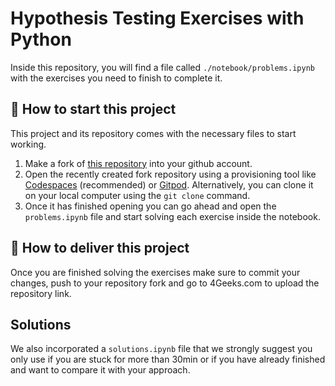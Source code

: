 <!-- hide -->
# Hypothesis Testing Exercises with Python
<!-- endhide -->

Inside this repository, you will find a file called `./notebook/problems.ipynb` with the exercises you need to finish to complete it.

## 🌱 How to start this project

This project and its repository comes with the necessary files to start working.

1. Make a fork of [this repository](https://github.com/4GeeksAcademy/hypothesis-testing-exercises-project-with-python) into your github account.
2. Open the recently created fork repository using a provisioning tool like [Codespaces](https://4geeks.com/lesson/what-is-github-codespaces) (recommended) or [Gitpod](https://4geeks.com/lesson/how-to-use-gitpod). Alternatively, you can clone it on your local computer using the `git clone` command.
3. Once it has finished opening you can go ahead and open the `problems.ipynb` file and start solving each exercise inside the notebook.

## 🚛 How to deliver this project

Once you are finished solving the exercises make sure to commit your changes, push to your repository fork and go to 4Geeks.com to upload the repository link.

## Solutions

We also incorporated a `solutions.ipynb` file that we strongly suggest you only use if you are stuck for more than 30min or if you have already finished and want to compare it with your approach.
